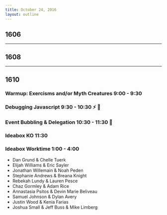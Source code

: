 ```yaml
---
title: October 24, 2016
layout: outline
---
```


## 1606

***

## 1608

***

## 1610

### Warmup: Exercisms and/or Myth Creatures 9:00 - 9:30

### Debugging Javascript 9:30 - 10:30 :zap: :ant:

### Event Bubbling & Delegation 10:30 - 11:30 :balloon:

### Ideabox KO 11:30

### Ideabox Worktime 1:00 - 4:00

* Dan Grund & Chelle Tuerk
* Elijah Williams & Eric Sayler
* Jonathan Willemain & Noah Peden
* Stephanie Andrews & Breana Knight
* Rebekah Lundy & Lauren Pesce
* Chaz Gormley & Adam Rice
* Annastasia Psitos & Devin Marie Beliveau
* Samuel Johnson & Dylan Avery
* Justin Wood & Kenia Farias
* Joshua Small & Jeff Buss & Mike Limberg
